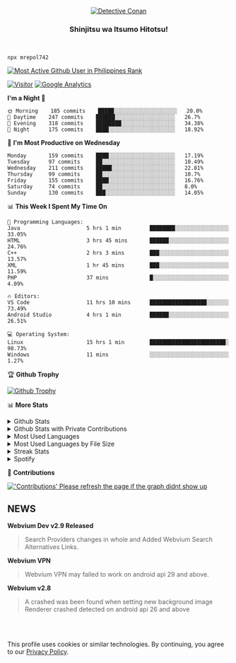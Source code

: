 <p align="center">
<a href="https://mrepol742.github.io">
  <img alt="Detective Conan" src="https://mrepol742-gif-randomizer.vercel.app/api" /> 
  </a> 
  <h3 align="center">Shinjitsu wa Itsumo Hitotsu!</h3>
</p>
<br>

~~~
npx mrepol742
~~~
 
[![Most Active Github User in Philippines Rank](https://enibdhv97zm33sz.m.pipedream.net)](https://mrepol742.github.io)

[![Visitor](https://visitor-badge.glitch.me/badge?page_id=mrepol742)](https:/mrepol742.github.io) [![Google Analytics](https://ga-beacon.appspot.com/UA-211882290-2/profile-readme)](https://mrepol742.github.io)

[comment]: <> (This is a automated generated Data from github action workflow)
[comment]: <> (START OF GENERATED DATA)

<!--START_SECTION:waka-->
**I'm a Night 🦉** 

```text
🌞 Morning    185 commits    █████░░░░░░░░░░░░░░░░░░░░   20.0% 
🌆 Daytime    247 commits    ██████░░░░░░░░░░░░░░░░░░░   26.7% 
🌃 Evening    318 commits    ████████░░░░░░░░░░░░░░░░░   34.38% 
🌙 Night      175 commits    ████░░░░░░░░░░░░░░░░░░░░░   18.92%

```
📅 **I'm Most Productive on Wednesday** 

```text
Monday       159 commits    ████░░░░░░░░░░░░░░░░░░░░░   17.19% 
Tuesday      97 commits     ██░░░░░░░░░░░░░░░░░░░░░░░   10.49% 
Wednesday    211 commits    █████░░░░░░░░░░░░░░░░░░░░   22.81% 
Thursday     99 commits     ██░░░░░░░░░░░░░░░░░░░░░░░   10.7% 
Friday       155 commits    ████░░░░░░░░░░░░░░░░░░░░░   16.76% 
Saturday     74 commits     ██░░░░░░░░░░░░░░░░░░░░░░░   8.0% 
Sunday       130 commits    ███░░░░░░░░░░░░░░░░░░░░░░   14.05%

```


📊 **This Week I Spent My Time On** 

```text
💬 Programming Languages: 
Java                     5 hrs 1 min         ████████░░░░░░░░░░░░░░░░░   33.05% 
HTML                     3 hrs 45 mins       ██████░░░░░░░░░░░░░░░░░░░   24.76% 
C++                      2 hrs 3 mins        ███░░░░░░░░░░░░░░░░░░░░░░   13.57% 
XML                      1 hr 45 mins        ███░░░░░░░░░░░░░░░░░░░░░░   11.59% 
PHP                      37 mins             █░░░░░░░░░░░░░░░░░░░░░░░░   4.09%

🔥 Editors: 
VS Code                  11 hrs 10 mins      ██████████████████░░░░░░░   73.49% 
Android Studio           4 hrs 1 min         ██████░░░░░░░░░░░░░░░░░░░   26.51%

💻 Operating System: 
Linux                    15 hrs 1 min        ████████████████████████░   98.73% 
Windows                  11 mins             ░░░░░░░░░░░░░░░░░░░░░░░░░   1.27%

```


<!--END_SECTION:waka-->

[comment]: <> (END OF GENERATED DATA)

<p>

🏆 **Github Trophy**
  
<a href="https://mrepol742.github.io">
<img alt="Github Trophy" src="https://github-profile-trophy.vercel.app/?username=mrepol742&theme=gruvbox">
</a>
</p>

<p>

📊 **More Stats**
  
<details>
  <summary>Github Stats</summary>
  <br>
  <a href="https://mrepol742.github.io">
  <img alt="Github Stats" src="https://github-readme-stats.vercel.app/api?username=mrepol742&show_icons=true&count_private=true&theme=gruvbox">
</a>  
  
</details> 
  
  <details>
  <summary>Github Stats with Private Contributions</summary>
  <br>
 <a href="https://mrepol742.github.io">
<img alt="Github Stats with Private Contributions" src="https://mrepol742.github.io/github-stats/generated/overview.svg">
</a>
</details>
  
<details>
  <summary>Most Used Languages</summary>
  <br>
 <a href="https://mrepol742.github.io">
<img alt="Most Used Languages" src="https://github-readme-stats.vercel.app/api/top-langs/?username=mrepol742&layout=compact&include_all_commits=true&&count_private=true&langs_count=20&theme=gruvbox">
</a>
</details>

 <details>
  <summary>Most Used Languages by File Size</summary>
  <br>
 <a href="https://mrepol742.github.io">
<img alt="Most Used Languages by File Size" src="https://mrepol742.github.io/github-stats/generated/languages.svg">
</a>
</details>

<details>
  <summary>Streak Stats</summary>
  <br>
<a href="https://mrepol742.github.io">
<img alt="'Streak Stats' Please refresh the page if the stats didnt show up" src="https://mrepol742-streak-stats.herokuapp.com/?user=mrepol742&theme=gruvbox">
</a>
</p>
</details>
<details>
  <summary>Spotify</summary>
  <br>
<a href="https://mrepol742.github.io">
<img alt="Spotify" src="https://spotify-recently-played-readme.vercel.app/api?user=7xx9e7hwq1qyown0m4ut78pcz&count=10&unique=true">
</a>
</p>
</details>


📜 **Contributions**
  
<a href="https://mrepol742.github.io">
<img alt="'Contributions' Please refresh the page if the graph didnt show up" src="https://mrepol742-activity-graph.herokuapp.com/graph?username=mrepol742&theme=github&hide_border=true">
</a>
</p>

## NEWS
**Webvium Dev v2.9 Released**
> Search Providers changes in whole and Added Webvium Search Alternatives Links.

**Webvium VPN**
>Webvium VPN may failed to work on android api 29 and above.

**Webvium v2.8**
>A crashed was been found when setting new background image <br> Renderer crashed detected on android api 26 and above

<br>
<br>

This profile uses cookies or similar technologies. By continuing, you agree to our <a href="https://mrepol742.github.io/privacypolicy">Privacy Policy</a>.

